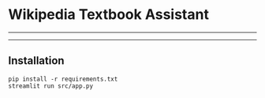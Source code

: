 # Wikipedia Textbook Assistant
---

---
## Installation 

```
pip install -r requirements.txt
streamlit run src/app.py
```